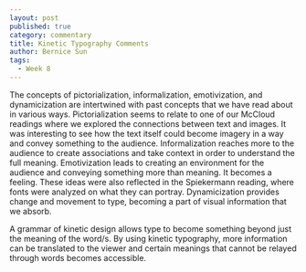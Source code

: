 ```yaml
---
layout: post
published: true
category: commentary
title: Kinetic Typography Comments
author: Bernice Sun
tags:
  - Week 8
---
```

The concepts of pictorialization, informalization, emotivization, and dynamicization are intertwined with past concepts that we have read about in various ways. Pictorialization seems to relate to one of our McCloud readings where we explored the connections between text and images. It was interesting to see how the text itself could become imagery in a way and convey something to the audience. Informalization reaches more to the audience to create associations and take context in order to understand the full meaning. Emotivization leads to creating an environment for the audience and conveying something more than meaning. It becomes a feeling. These ideas were also reflected in the Spiekermann reading, where fonts were analyzed on what they can portray. Dynamicization provides change and movement to type, becoming a part of visual information that we absorb.

A grammar of kinetic design allows type to become something beyond just the meaning of the word/s. By using kinetic typography, more information can be translated to the viewer and certain meanings that cannot be relayed through words becomes accessible.
